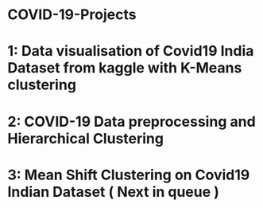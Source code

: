 # COVID-19-Projects

# 1: Data visualisation of Covid19 India Dataset from kaggle with K-Means clustering
# 2: COVID-19 Data preprocessing and Hierarchical Clustering
# 3: Mean Shift Clustering on Covid19 Indian Dataset ( Next in queue )
